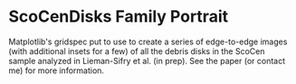 # ScoCenDisks Family Portrait
Matplotlib's gridspec put to use to create a series of edge-to-edge images (with additional insets for a few) of all the debris disks in the ScoCen sample analyzed in Lieman-Sifry et al. (in prep). See the paper (or contact me) for more information. 
